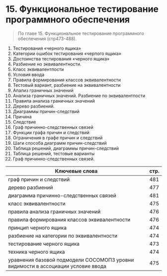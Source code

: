 # 15. Функциональное тестирование программного обеспечения
> По главе 15. Функциональное тестирование программного обеспечения (стр473-488).

1. Тестирования «черного ящика»
2. Категории ошибок тестирования «черпого ящика»
3. Достоинства тестирования «черного ящика»
4. Разбиение но эквивалентности.
5. Класс эквивалентпости
6. Условия ввода
7. Правила формирования классов эквивалентности
8. Тестовый вариант, разбиение на эквивалентности
9. Апализ граничных значений
10. Анализа граничных значений. Разбиение по эквивалентпости
11. Правила анализа граничных значений
12. Дерево разбиений.
13. Диаграммы причин-следствий
14. Причина
15. Следствие
16. Граф причинно-следственных связей
17. Функции графа причин и следствий
18. Ограничения в графе причин и следствий
19. Шаги способа диаграмм причин-следствий
20. Таблица решений, диаграммы причин-следствий
21. Таблица решений, тестовые варианты
22. Граф причинно-следственных связей.

Ключевые слова | стр.
-----|-----
граф причин и следствий	|							481
дерево разбиений	|									477
диаграмма	причинно-следственных связей	|				481
класс 	эквивалентности |								475
правила	анализа граничных значений	|					476
правила	формирования классов эквивалентности | 			476
принцип	черного ящика | 								474
разбиение на категории	по эквивалентности |					474
тестирование 	черного ящика |							473
техника черного ящика | 								474
уравнения базовой подмодели СОСОМОПЗ уровни видимости в ассоциации	условие ввода |									475
